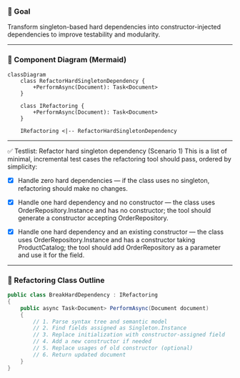 ### 🎯 Goal

Transform singleton-based hard dependencies into constructor-injected dependencies to improve testability and modularity.

---

### 🧩 Component Diagram (Mermaid)

```mermaid
classDiagram
    class RefactorHardSingletonDependency {
        +PerformAsync(Document): Task<Document>
    }

    class IRefactoring {
        +PerformAsync(Document): Task<Document>
    }

    IRefactoring <|-- RefactorHardSingletonDependency
```

---

✅ Testlist: Refactor hard singleton dependency (Scenario 1)
This is a list of minimal, incremental test cases the refactoring tool should pass, ordered by simplicity:

- [x] Handle zero hard dependencies — if the class uses no singleton, refactoring should make no changes.
- [x] Handle one hard dependency and no constructor — the class uses OrderRepository.Instance and has no constructor; the tool should generate a constructor accepting OrderRepository.
- [x] Handle one hard dependency and an existing constructor — the class uses OrderRepository.Instance and has a constructor taking ProductCatalog; the tool should add OrderRepository as a parameter and use it for the field.


---

### 🔧 Refactoring Class Outline

```csharp
public class BreakHardDependency : IRefactoring
{
    public async Task<Document> PerformAsync(Document document)
    {
        // 1. Parse syntax tree and semantic model
        // 2. Find fields assigned as Singleton.Instance
        // 3. Replace initialization with constructor-assigned field
        // 4. Add a new constructor if needed
        // 5. Replace usages of old constructor (optional)
        // 6. Return updated document
    }
}
```

